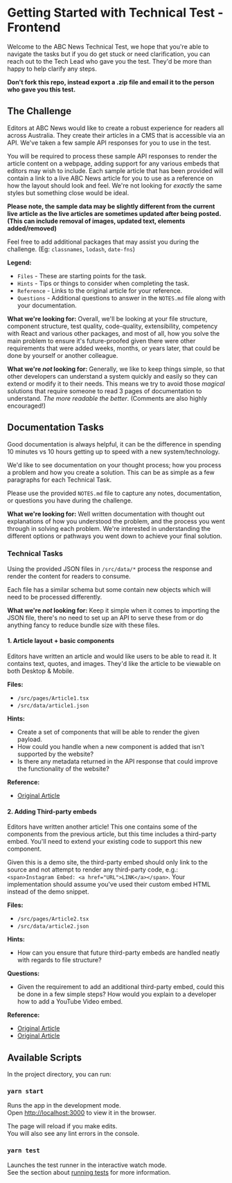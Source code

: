 # Getting Started with Technical Test - Frontend

Welcome to the ABC News Technical Test, we hope that you're able to navigate the tasks but if you do get stuck or need clarification, you can reach out to the Tech Lead who gave you the test. They'd be more than happy to help clarify any steps.

**Don't fork this repo, instead export a .zip file and email it to the person who gave you this test.**

## The Challenge

Editors at ABC News would like to create a robust experience for readers all across Australia. They create their articles in a CMS that is accessible via an API. We've taken a few sample API responses for you to use in the test.

You will be required to process these sample API responses to render the article content on a webpage, adding support for any various embeds that editors may wish to include. Each sample article that has been provided will contain a link to a live ABC News article for you to use as a reference on how the layout should look and feel. We're not looking for _exactly_ the same styles but something close would be ideal.

**Please note, the sample data may be slightly different from the current live article as the live articles are sometimes updated after being posted. (This can include removal of images, updated text, elements added/removed)**

Feel free to add additional packages that may assist you during the challenge. (Eg: `classnames`, `lodash`, `date-fns`)

**Legend:**
- `Files` - These are starting points for the task.
- `Hints` - Tips or things to consider when completing the task.
- `Reference` - Links to the original article for your reference.
- `Questions` - Additional questions to answer in the `NOTES.md` file along with your documentation.

**What we're looking for:**
Overall, we'll be looking at your file structure, component structure, test quality, code-quality, extensibility, competency with React and various other packages, and most of all, how you solve the main problem to ensure it's future-proofed given there were other requirements that were added weeks, months, or years later, that could be done by yourself or another colleague.

**What we're _not_ looking for:**
Generally, we like to keep things simple, so that other developers can understand a system quickly and easily so they can extend or modify it to their needs. This means we try to avoid those _magical_ solutions that require someone to read 3 pages of documentation to understand. _The more readable the better_. (Comments are also highly encouraged!)

## Documentation Tasks

Good documentation is always helpful, it can be the difference in spending 10 minutes vs 10 hours getting up to speed with a new system/technology.

We'd like to see documentation on your thought process; how you process a problem and how you create a solution. This can be as simple as a few paragraphs for each Technical Task.

Please use the provided `NOTES.md` file to capture any notes, documentation, or questions you have during the challenge.

**What we're looking for:**
Well written documentation with thought out explanations of how you understood the problem, and the process you went through in solving each problem. We're interested in understanding the different options or pathways you went down to achieve your final solution.

### Technical Tasks

Using the provided JSON files in `/src/data/*` process the response and render the content for readers to consume.

Each file has a similar schema but some contain new objects which will need to be processed differently.

**What we're _not_ looking for:**
Keep it simple when it comes to importing the JSON file, there's no need to set up an API to serve these from or do anything fancy to reduce bundle size with these files.

#### 1. Article layout + basic components

Editors have written an article and would like users to be able to read it. It contains text, quotes, and images. They'd like the article to be viewable on both Desktop & Mobile.

**Files:**
- `/src/pages/Article1.tsx`
- `/src/data/article1.json`

**Hints:**
- Create a set of components that will be able to render the given payload.
- How could you handle when a new component is added that isn't supported by the website?
- Is there any metadata returned in the API response that could improve the functionality of the website?

**Reference:**
- [Original Article](https://www.abc.net.au/news/2021-11-22/women-in-engineering-mentoring/100635010)

#### 2. Adding Third-party embeds

Editors have written another article! This one contains some of the components from the previous article, but this time includes a third-party embed. You'll need to extend your existing code to support this new component.

Given this is a demo site, the third-party embed should only link to the source and not attempt to render any third-party code, e.g.: `<span>Instagram Embed: <a href="URL">LINK</a></span>`. Your implementation should assume you've used their custom embed HTML instead of the demo snippet.

**Files:**
- `/src/pages/Article2.tsx`
- `/src/data/article2.json`

**Hints:**
- How can you ensure that future third-party embeds are handled neatly with regards to file structure?

**Questions:**
- Given the requirement to add an additional third-party embed, could this be done in a few simple steps? How would you explain to a developer how to add a YouTube Video embed.

**Reference:**
- [Original Article](https://www.abc.net.au/news/2021-11-15/museum-of-tropical-queenslands-underwater-shipwreck-explorer/100612884)
- [Original Article](https://www.abc.net.au/news/2021-11-15/museum-of-tropical-queenslands-underwater-shipwreck-explorer/100612884)

## Available Scripts

In the project directory, you can run:

### `yarn start`

Runs the app in the development mode.\
Open [http://localhost:3000](http://localhost:3000) to view it in the browser.

The page will reload if you make edits.\
You will also see any lint errors in the console.

### `yarn test`

Launches the test runner in the interactive watch mode.\
See the section about [running tests](https://facebook.github.io/create-react-app/docs/running-tests) for more information.
